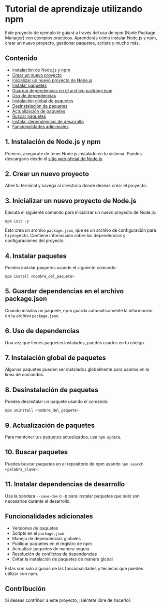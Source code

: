 # Tutorial de aprendizaje utilizando npm
Este proyecto de ejemplo te guiará a través del uso de npm (Node Package Manager) con ejemplos prácticos. Aprenderás cómo instalar Node.js y npm, crear un nuevo proyecto, gestionar paquetes, scripts y mucho más.

## Contenido

- [Instalación de Node.js y npm](#1-instalación-de-nodejs-y-npm)
- [Crear un nuevo proyecto](#2-crear-un-nuevo-proyecto)
- [Inicializar un nuevo proyecto de Node.js](#3-inicializar-un-nuevo-proyecto-de-nodejs)
- [Instalar paquetes](#4-instalar-paquetes)
- [Guardar dependencias en el archivo package.json](#5-guardar-dependencias-en-el-archivo-packagejson)
- [Uso de dependencias](#6-uso-de-dependencias)
- [Instalación global de paquetes](#7-instalación-global-de-paquetes)
- [Desinstalación de paquetes](#8-desinstalación-de-paquetes)
- [Actualización de paquetes](#9-actualización-de-paquetes)
- [Buscar paquetes](#10-buscar-paquetes)
- [Instalar dependencias de desarrollo](#11-instalar-dependencias-de-desarrollo)
- [Funcionalidades adicionales](#funcionalidades-adicionales)

## 1. Instalación de Node.js y npm

Primero, asegúrate de tener Node.js instalado en tu sistema. Puedes descargarlo desde el [sitio web oficial de Node.js](https://nodejs.org/).

## 2. Crear un nuevo proyecto

Abre tu terminal y navega al directorio donde deseas crear el proyecto.

## 3. Inicializar un nuevo proyecto de Node.js

Ejecuta el siguiente comando para inicializar un nuevo proyecto de Node.js:

```shell
npm init -y
```

Esto crea un archivo `package.json`, que es un archivo de configuración para tu proyecto. Contiene información sobre las dependencias y configuraciones del proyecto.

## 4. Instalar paquetes

Puedes instalar paquetes usando el siguiente comando:

```shell
npm install <nombre_del_paquete>
```

## 5. Guardar dependencias en el archivo package.json

Cuando instalas un paquete, npm guarda automáticamente la información en tu archivo `package.json`.

## 6. Uso de dependencias

Una vez que tienes paquetes instalados, puedes usarlos en tu código.

## 7. Instalación global de paquetes

Algunos paquetes pueden ser instalados globalmente para usarlos en la línea de comandos.

## 8. Desinstalación de paquetes

Puedes desinstalar un paquete usando el comando:

```shell
npm uninstall <nombre_del_paquete>
```

## 9. Actualización de paquetes

Para mantener tus paquetes actualizados, usa `npm update`.

## 10. Buscar paquetes

Puedes buscar paquetes en el repositorio de npm usando `npm search <palabra_clave>`.

## 11. Instalar dependencias de desarrollo

Usa la bandera `--save-dev` o `-D` para instalar paquetes que solo son necesarios durante el desarrollo.

## Funcionalidades adicionales

- Versiones de paquetes
- Scripts en el `package.json`
- Manejo de dependencias globales
- Publicar paquetes en el registro de npm
- Actualizar paquetes de manera segura
- Resolución de conflictos de dependencias
- Evitar la instalación de paquetes de manera global

Estas son solo algunas de las funcionalidades y técnicas que puedes utilizar con npm.

## Contribución

Si deseas contribuir a este proyecto, ¡siéntete libre de hacerlo!.
